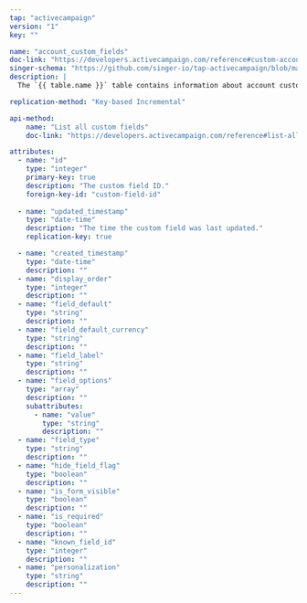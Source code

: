 ```yaml
---
tap: "activecampaign"
version: "1"
key: ""

name: "account_custom_fields"
doc-link: "https://developers.activecampaign.com/reference#custom-account-fields-1"
singer-schema: "https://github.com/singer-io/tap-activecampaign/blob/master/tap_activecampaign/schemas/account_custom_fields.json"
description: |
  The `{{ table.name }}` table contains information about account custom fields in your {{ integration.display_name }} account.

replication-method: "Key-based Incremental"

api-method:
    name: "List all custom fields"
    doc-link: "https://developers.activecampaign.com/reference#list-all-custom-fields"

attributes:
  - name: "id"
    type: "integer"
    primary-key: true
    description: "The custom field ID."
    foreign-key-id: "custom-field-id"
  
  - name: "updated_timestamp"
    type: "date-time"
    description: "The time the custom field was last updated."
    replication-key: true

  - name: "created_timestamp"
    type: "date-time"
    description: ""
  - name: "display_order"
    type: "integer"
    description: ""
  - name: "field_default"
    type: "string"
    description: ""
  - name: "field_default_currency"
    type: "string"
    description: ""
  - name: "field_label"
    type: "string"
    description: ""
  - name: "field_options"
    type: "array"
    description: ""
    subattributes:
      - name: "value"
        type: "string"
        description: ""
  - name: "field_type"
    type: "string"
    description: ""
  - name: "hide_field_flag"
    type: "boolean"
    description: ""
  - name: "is_form_visible"
    type: "boolean"
    description: ""
  - name: "is_required"
    type: "boolean"
    description: ""
  - name: "known_field_id"
    type: "integer"
    description: ""
  - name: "personalization"
    type: "string"
    description: ""
---
```

